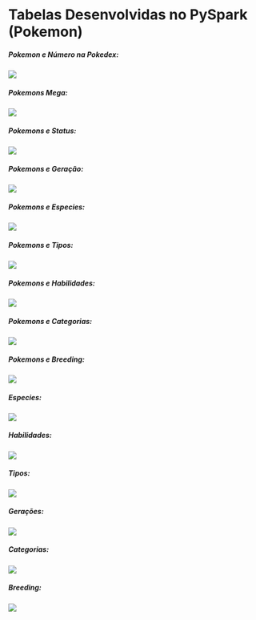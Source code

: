 # Tabelas Desenvolvidas no PySpark (Pokemon)

##### Pokemon e Número na Pokedex:
<img src = "../imagens/pokemon_numero.png">

##### Pokemons Mega:
<img src = "../imagens/pokemon_mega.png">

##### Pokemons e Status:
<img src = "../imagens/pokemon_stats.png">

##### Pokemons e Geração:
<img src = "../imagens/pokemon_generation.png">

##### Pokemons e Especies:
<img src = "../imagens/pokemon_species.png">

##### Pokemons e Tipos:
<img src = "../imagens/pokemon_type.png">

##### Pokemons e Habilidades:
<img src = "../imagens/pokemon_ability.png">

##### Pokemons e Categorias:
<img src = "../imagens/pokemon_category.png">

##### Pokemons e Breeding:
<img src = "../imagens/pokemon_egg_group_1.png">

##### Especies:
<img src = "../imagens/species_id.png">

##### Habilidades:
<img src = "../imagens/ability_id.png">

##### Tipos:
<img src = "../imagens/type_id.png">

##### Gerações:
<img src = "../imagens/generation_id.png">

##### Categorias:
<img src = "../imagens/category_id.png">

##### Breeding:
<img src = "../imagens/egg_group_id.png">